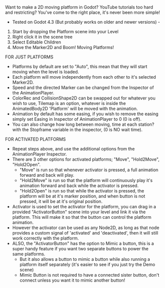 Want to make a 2D moving platform in Godot? YouTube tutorials too hard and restricting? You've come to the right place, it's never been more simple!
- Tested on Godot 4.3 (But probably works on older and newer versions) -

1. Start by dropping the Platform scene into your Level
2. Right click it in the scene tree
3. Select Editable Children
4. Move the Marker2D and Boom! Moving Platforms!

FOR JUST PLATFORMS
- Platforms by default are set to "Auto", this mean that they will start moving when the level is loaded.
- Each platform will move independently from each other to it's selected Marker2D.
- Speed and the directed Marker can be changed from the Inspector of the AnimationPlayer.
- ColorRec and CollisionShape2D can be swapped out for whatever you wish to use, Tilemap is an option, whatever is inside the AnimatedBody2D 'Platform' will be moved with the animation.
- Animation by default has some easing, if you wish to remove the easing simply set Easing in Inspector of AnimationPlayer to 0 (0 is off).
- You can also change how long between moving, time at each station? with the Stopframe variable in the inspector, (0 is NO wait time).

FOR ACTIVATED PLATFORMS
- Repeat steps above, and use the additional options from the AnimationPlayer Inspector.
- There are 3 other options for activated platforms; "Move", "Hold2Move", "Hold2Open".
  - "Move" is run so that whenever activator is pressed, a full animation forward and back will play.
  - "Hold2Move" is run so that the platform will continuously play it's animation forward and back while the activator is pressed.
  - "Hold2Open" is run so that while the activator is pressed, the platform will be at it's marker position, and when button is not pressed, it will be at it's original position.
- Activator is used to set the activator for the platform, you can drag in a provided "ActivatorButton" scene into your level and link it via the platform. This will make it so that the button can control the platform animation.
- However the activator can be used as any Node2D, as long as that node provides a custom signal of 'activated' and 'deactivated', then it will still work correctly with the platform.
- ALSO, the "ActivatorButton" has the option to Mimic a button, this is a super handy feature if you want two separate buttons to power the same platforms.
  - But it also allows a button to mimic a button while also running a platform itself separately (it's easier to see if you just try the Demo scene)
  - Mimic Button is not required to have a connected sister button, don't connect unless you want it to mimic another button!
